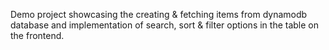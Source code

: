 Demo project showcasing the creating & fetching items from dynamodb database and implementation of search, sort & filter options in the table on the frontend.
